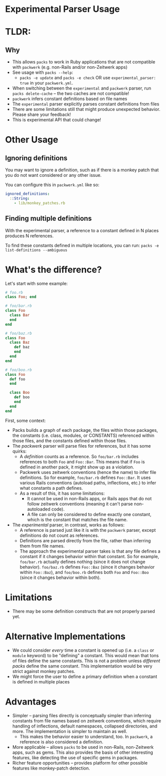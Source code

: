 # Experimental Parser Usage

# TLDR:
## Why
- This allows `packs` to work in Ruby applications that are not compatible with `packwerk` (e.g. non-Rails and/or non-Zeitwerk apps)
- See usage with `packs --help`:
  - `packs -e update` and `packs -e check` OR use `experimental_parser: true` in your `packwerk.yml`.
- When switching between the `experimental` and `packwerk` parser, run `packs delete-cache` – the two caches are not compatible!
- `packwerk` infers constant definitions based on file names
- The `experimental` parser explicitly parses constant definitions from files
- There are some limitations still that might produce unexpected behavior. Please share your feedback!
- This is experimental API that could change!

# Other Usage
## Ignoring definitions
You may want to ignore a definition, such as if there is a monkey patch that you do not want considered or any other issue.

You can configure this in `packwerk.yml` like so:
```yml
ignored_definitions:
  ::String:
    - lib/monkey_patches.rb
```

## Finding multiple definitions
With the experimental parser, a reference to a constant defined in N places produces N references.

To find these constants defined in multiple locations, you can run:
`packs -e list-definitions --ambiguous`

# What's the difference?
Let's start with some example:
```ruby
# foo.rb
class Foo; end
```

```ruby
# foo/bar.rb
class Foo
  class Bar
  end
end
```

```ruby
# foo/baz.rb
class Foo
  class Baz
    def baz
    end
  end
end
```

```ruby
# foo/boo.rb
class Foo
  def foo
  end

  class Boo
    def boo
    end
  end
end
```

First, some context:
- Packs builds a graph of each package, the files within those packages, the constants (i.e. class, modules, or CONSTANTS) referenced within those files, and the constants defined within those files.
- The *packwerk* parser will parse files for references, but it has some quirks:
  - A *definition* counts as a reference. So `foo/bar.rb` includes references to both `Foo` and `Foo::Bar`. This means that if `Foo` is defined in another pack, it might show up as a violation.
  - Packwerk uses zeitwerk conventions (hence the name) to infer file definitions. So for example, `foo/bar.rb` defines `Foo::Bar`. It uses various Rails conventions (autoload paths, inflections, etc.) to infer what constants a path defines.
  - As a result of this, it has some limitations:
    - It cannot be used in non-Rails apps, or Rails apps that do not follow zeitwerk conventions (meaning it can't parse non-autoloaded code).
    - A file can only be considered to define exactly one constant, which is the constant that matches the file name.
- The *experimental* parser, in contrast, works as follows:
  - A reference is parsed just like it is with the `packwerk` parser, except definitions do not count as references.
  - Definitions are parsed directly from the file, rather than inferring them from file names.
  - The approach the experimental parser takes is that any file defines a constant if it changes behavior within that constant. So for example, `foo/bar.rb` actually defines nothing (since it does not change behavior). `foo/baz.rb` defines `Foo::Baz` (since it changes behavior within `Foo::Baz`), and `foo/boo.rb` defines both `Foo` and `Foo::Boo` (since it changes behavior within both).

# Limitations
- There may be some definition constructs that are not properly parsed yet.

# Alternative Implementations
- We could consider *every* time a constant is opened up (i.e. a `class` or `module` keyword) to be "defining" a constant. This would mean that tons of files define the same constants. This is not a problem unless *different packs* define the same constant. This implementation would be very strict against monkey patches.
- We might force the user to define a primary definition when a constant is defined in multiple places

# Advantages
- Simpler – parsing files directly is conceptually simpler than inferring constants from file names based on zeitwerk conventions, which require handling of inflections, default namespaces, collapsed directories, and more. The implementation is simpler to maintain as well.
  - This makes the behavior easier to understand, too. In `packwerk`, a reference is also considered a definition.
- More applicable – allows `packs` to be used in non-Rails, non-Zeitwerk apps, such as gems. This also provides the basis of other interesting features, like detecting the use of specific gems in packages.
- Richer feature opportunities – provides platform for other possible features like monkey-patch detection.
